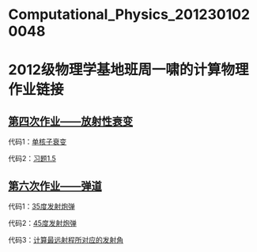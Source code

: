 # Computational_Physics_2012301020048
# 2012级物理学基地班周一啸的计算物理作业链接

## [第四次作业——放射性衰变](https://github.com/zhouyx48/Computational_Physics_2012301020048/blob/master/Documents/Courses/Computational%20Physics/exercise4--radioactive_decay/作业.md)

代码1：[单核子衰变](https://github.com/zhouyx48/Computational_Physics_2012301020048/blob/master/Documents/Courses/Computational%20Physics/exercise4--radioactive_decay/exercise4--decay.f90) 

代码2：[习题1.5](https://github.com/zhouyx48/Computational_Physics_2012301020048/blob/master/Documents/Courses/Computational%20Physics/exercise4--radioactive_decay/exercise4--two_nuclei_decay.f90) 

## [第六次作业——弹道](https://github.com/zhouyx48/Computational_Physics_2012301020048/blob/master/Documents/Courses/Computational%20Physics/exercise6--cannon_shell_trajectory/%E4%BD%9C%E4%B8%9A.md)

代码1：[35度发射炮弹](https://github.com/zhouyx48/Computational_Physics_2012301020048/blob/master/Documents/Courses/Computational%20Physics/exercise6--cannon_shell_trajectory/ex6--cannon_shell_trajectory_35.f90) 

代码2：[45度发射炮弹](https://github.com/zhouyx48/Computational_Physics_2012301020048/blob/master/Documents/Courses/Computational%20Physics/exercise6--cannon_shell_trajectory/ex6--cannon_shell_trajectory_45.f90)

代码3：[计算最远射程所对应的发射角](https://github.com/zhouyx48/Computational_Physics_2012301020048/blob/master/Documents/Courses/Computational%20Physics/exercise6--cannon_shell_trajectory/ex6--cannon_traj_max_range.f90)
